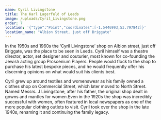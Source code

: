```yaml
---
name: Cyril Livingstone
title: The Karl Lagerfeld of Leeds
image: /uploads/Cyril_Livingstone.png
order: 7
location: '{"type":"Point","coordinates":[-1.5446993,53.797842]}'
location_name: "Albion Street, just off Briggate"
---
```

In the 1950s and 1960s the ‘Cyril Livingstone’ shop on Albion street, just off Briggate, was the place to be seen in Leeds. Cyril himself was a theatre director, actor, set designer and couturier, most known for co-founding the Jewish acting group Proscenium Players. People would flock to the shop to purchase his latest bespoke pieces, and he would frequently offer his discerning opinions on what would suit his clients best.

Cyril grew up around textiles and womenswear as his family owned a clothes shop on Commercial Street, which later moved to North Street. Named Messrs. J Livingstone, after his father, the original shop dealt in gowns and mantles for women.Even in the 1920s the shop was incredibly successful with women, often featured in local newspapers as one of the more popular clothing outlets to visit. Cyril took over the shop in the late 1940s, renaming it and continuing the family legacy.
